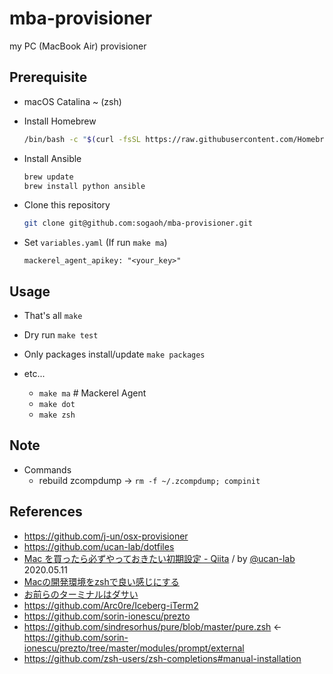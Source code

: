 # mba-provisioner
my PC (MacBook Air) provisioner

## Prerequisite
- macOS Catalina ~  (zsh)

- Install Homebrew 
  ```zsh
  /bin/bash -c "$(curl -fsSL https://raw.githubusercontent.com/Homebrew/install/master/install.sh)"
  ```

- Install Ansible
  ```zsh
  brew update
  brew install python ansible
  ```

- Clone this repository
  ```zsh
  git clone git@github.com:sogaoh/mba-provisioner.git
  ```

- Set `variables.yaml` (If run `make ma`)
  ```
  mackerel_agent_apikey: "<your_key>"
  ```


## Usage

- That's all
  `make`

- Dry run
  `make test`

- Only packages install/update
  `make packages`

- etc...
  - `make ma`  # Mackerel Agent
  - `make dot`
  - `make zsh`


## Note 
- Commands
  - rebuild zcompdump -> `rm -f ~/.zcompdump; compinit`


## References
- https://github.com/j-un/osx-provisioner
- https://github.com/ucan-lab/dotfiles
- [Mac を買ったら必ずやっておきたい初期設定 - Qiita](https://qiita.com/ucan-lab/items/c1a12c20c878d6fb1e21) / by [@ucan-lab](https://qiita.com/ucan-lab) 2020.05.11
- [Macの開発環境をzshで良い感じにする](https://qiita.com/bake0937/items/79e350a474c1cd60a5e0)
- [お前らのターミナルはダサい](https://qiita.com/kinchiki/items/57e9391128d07819c321)
- https://github.com/Arc0re/Iceberg-iTerm2
- https://github.com/sorin-ionescu/prezto
- https://github.com/sindresorhus/pure/blob/master/pure.zsh <- https://github.com/sorin-ionescu/prezto/tree/master/modules/prompt/external
- https://github.com/zsh-users/zsh-completions#manual-installation


